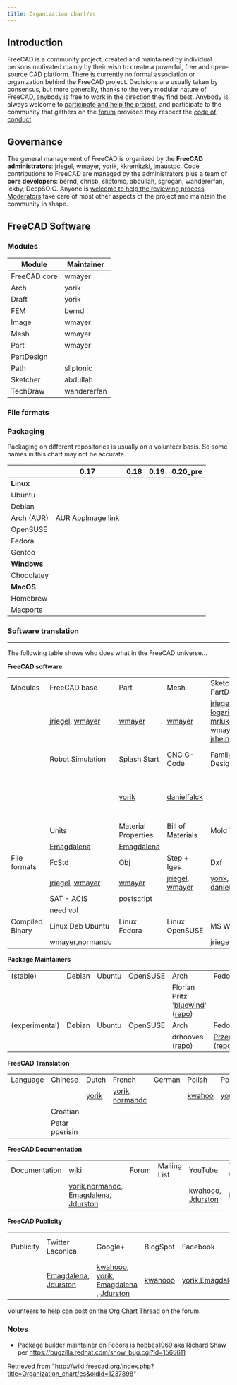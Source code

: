 ```yaml
---
title: Organization chart/es
---
```

## Introduction

FreeCAD is a community project, created and maintained by individual persons motivated mainly by their wish to create a powerful, free and open-source CAD platform. There is currently no formal association or organization behind the FreeCAD project. Decisions are usually taken by consensus, but more generally, thanks to the very modular nature of FreeCAD, anybody is free to work in the direction they find best. Anybody is always welcome to [participate and help the project](/Help_FreeCAD "Help FreeCAD"), and participate to the community that gathers on the [forum](https://forum.freecadweb.org) provided they respect the [code of conduct](https://github.com/FreeCAD/FreeCAD/blob/master/CODE_OF_CONDUCT.md).

## Governance

The general management of FreeCAD is organized by the **FreeCAD administrators**: jriegel, wmayer, yorik, kkremitzki, jmaustpc. Code contributions to FreeCAD are managed by the administrators plus a team of **core developers**: bernd, chrisb, sliptonic, abdullah, sgrogan, wandererfan, ickby, DeepSOIC. Anyone is [welcome to help the reviewing process](https://forum.freecadweb.org/viewtopic.php?f=10&t=46574). [Moderators](https://forum.freecadweb.org/memberlist.php?mode=team) take care of most other aspects of the project and maintain the community in shape.

## FreeCAD Software

### Modules

| Module | Maintainer |
| --- | --- |
| FreeCAD core | wmayer |
| Arch | yorik |
| Draft | yorik |
| FEM | bernd |
| Image | wmayer |
| Mesh | wmayer |
| Part | wmayer |
| PartDesign |  |
| Path | sliptonic |
| Sketcher | abdullah |
| TechDraw | wandererfan |

### File formats

### Packaging

Packaging on different repositories is usually on a volunteer basis. So some names in this chart may not be accurate.

|  | 0.17 | 0.18 | 0.19 | 0.20\_pre |
| --- | --- | --- | --- | --- |
| **Linux** | | | | |
| Ubuntu |  |  |  |  |
| Debian |  |  |  |  |
| Arch (AUR) | [AUR AppImage link](https://aur.archlinux.org/packages/freecad-appimage/) |  |  |  |
| OpenSUSE |  |  |  |  |
| Fedora |  |  |  |  |
| Gentoo |  |  |  |  |
| **Windows** | | | | |
| Chocolatey |  |  |  |  |
| **MacOS** | | | | |
| Homebrew |  |  |  |  |
| Macports |  |  |  |  |

### Software translation

---

The following table shows who does what in the FreeCAD universe...

**FreeCAD software**

|  |  |  |  |  |  |  |  |
| --- | --- | --- | --- | --- | --- | --- | --- |
| Modules | FreeCAD base | Part | Mesh | Sketcher + PartDesign | Draft | (Production) Drawing | Arch |
|  | [jriegel](/User:Jriegel "User:Jriegel"), [wmayer](/User:Wmayer "User:Wmayer") | [wmayer](/User:Wmayer "User:Wmayer") | [wmayer](/User:Wmayer "User:Wmayer") | [jriegel](/User:Jriegel "User:Jriegel"), [logari81](/index.php?title=User:Logari81&action=edit&redlink=1 "User:Logari81 (page does not exist)"), [mrlukeparry](/index.php?title=User:Mrlukeparry&action=edit&redlink=1 "User:Mrlukeparry (page does not exist)"), [wmayer](/User:Wmayer "User:Wmayer"), [jrheinlaender](/index.php?title=User:Jrheinlaender&action=edit&redlink=1 "User:Jrheinlaender (page does not exist)") | [yorik](/User:Yorikvanhavre "User:Yorikvanhavre") | [jriegel](/User:Jriegel "User:Jriegel") | [yorik](/User:Yorikvanhavre "User:Yorikvanhavre") |
|  | Robot Simulation | Splash Start | CNC G-Code | Family-Design Table | Fold-Flat (Sheet-Metal) | Assembly |
|  |  | [yorik](/User:Yorikvanhavre "User:Yorikvanhavre") | [danielfalck](/index.php?title=User:Danielfalck&action=edit&redlink=1 "User:Danielfalck (page does not exist)") |  | Jacques-Antoine Gaudin, Carlton Corbitt PE | [jriegel](/User:Jriegel "User:Jriegel"), [ickby](/index.php?title=User:Ickby&action=edit&redlink=1 "User:Ickby (page does not exist)") |
|  | Units | Material Properties | Bill of Materials | Mold Tooling | ANSI/ISO/DIN Part Library | FEM-FEA | Undo Button |
|  | [Emagdalena](/User:Emagdalena "User:Emagdalena") | [Emagdalena](/User:Emagdalena "User:Emagdalena") |  |  |  |  |
| File formats | FcStd | Obj | Step + Iges | Dxf | IFC | STL | PDF |
|  | [jriegel](/User:Jriegel "User:Jriegel"), [wmayer](/User:Wmayer "User:Wmayer") | [wmayer](/User:Wmayer "User:Wmayer") | [jriegel](/User:Jriegel "User:Jriegel"), [wmayer](/User:Wmayer "User:Wmayer") | [yorik](/User:Yorikvanhavre "User:Yorikvanhavre"), [danielfalck](/index.php?title=User:Danielfalck&action=edit&redlink=1 "User:Danielfalck (page does not exist)") | [yorik](/User:Yorikvanhavre "User:Yorikvanhavre") |  |
|  | SAT - ACIS | postscript |  |
|  | need vol |
| Compiled Binary | Linux Deb Ubuntu | Linux Fedora | Linux OpenSUSE | MS Windows | Apple Mac | BSD / Unix | Android |
|  | [wmayer](/User:Wmayer "User:Wmayer"),[normandc](/User:Normandc "User:Normandc") |  |  | [jriegel](/User:Jriegel "User:Jriegel") |  |  |  |

**Package Maintainers**

|  |  |  |  |  |  |  |  |
| --- | --- | --- | --- | --- | --- | --- | --- |
| (stable) | Debian | Ubuntu | OpenSUSE | Arch | Fedora | Gentoo |  |
|  |  |  |  | Florian Pritz '[bluewind](https://forum.freecadweb.org/memberlist.php?mode=viewprofile&u=12444)' ([repo](https://www.archlinux.org/packages/?sort=&q=freecad&maintainer=&flagged=)) |  |
| (experimental) | Debian | Ubuntu | OpenSUSE | Arch | Fedora | Gentoo |  |
|  |  |  |  | drhooves ([repo](https://aur.archlinux.org/packages/freecad-git/)) | [PrzemoF](https://forum.freecadweb.org/memberlist.php?mode=viewprofile&u=3666) ([repo](https://copr.fedorainfracloud.org/coprs/g/freecad/nightly/)) |  |

**FreeCAD Translation**

|  |  |  |  |  |  |  |  |  |
| --- | --- | --- | --- | --- | --- | --- | --- | --- |
| Language | Chinese | Dutch | French | German | Polish | Portuguese | Spanish | Arabic |
|  |  | [yorik](/User:Yorikvanhavre "User:Yorikvanhavre") | [yorik](/User:Yorikvanhavre "User:Yorikvanhavre"), [normandc](/User:Normandc "User:Normandc") |  | [kwahoo](/index.php?title=User:Kwahoo&action=edit&redlink=1 "User:Kwahoo (page does not exist)") | [yorik](/User:Yorikvanhavre "User:Yorikvanhavre") | [Emagdalena](/User:Emagdalena "User:Emagdalena") |  |
|  | Croatian |
|  | Petar pperisin |

**FreeCAD Documentation**

|  |  |  |  |  |  |  |  |
| --- | --- | --- | --- | --- | --- | --- | --- |
| Documentation | wiki | Forum | Mailing List | YouTube | Tutorial Writer | Manual | Organization Chart |
|  | [yorik](/User:Yorikvanhavre "User:Yorikvanhavre"),[normandc](/User:Normandc "User:Normandc"), [Emagdalena](/User:Emagdalena "User:Emagdalena"), [Jdurston](/User:Jdurston "User:Jdurston") |  |  | [kwahooo](/index.php?title=User:Kwahooo&action=edit&redlink=1 "User:Kwahooo (page does not exist)"), [Jdurston](/User:Jdurston "User:Jdurston") | [kwahooo](/index.php?title=User:Kwahooo&action=edit&redlink=1 "User:Kwahooo (page does not exist)") | [Emagdalena](/User:Emagdalena "User:Emagdalena") | Carlton Corbitt PE |

**FreeCAD Publicity**

|  |  |  |  |  |  |  |  |
| --- | --- | --- | --- | --- | --- | --- | --- |
| Publicity | Twitter Laconica | Google+ | BlogSpot | Facebook | Webpage Development | Server & Domain | Donation Account |
|  | [Emagdalena](/User:Emagdalena "User:Emagdalena"), [Jdurston](/User:Jdurston "User:Jdurston") | [kwahooo](/index.php?title=User:Kwahooo&action=edit&redlink=1 "User:Kwahooo (page does not exist)"), [yorik](/User:Yorikvanhavre "User:Yorikvanhavre"), [Emagdalena](/User:Emagdalena "User:Emagdalena") , [Jdurston](/User:Jdurston "User:Jdurston") | [kwahooo](/index.php?title=User:Kwahooo&action=edit&redlink=1 "User:Kwahooo (page does not exist)") | [yorik](/User:Yorikvanhavre "User:Yorikvanhavre"),[Emagdalena](/User:Emagdalena "User:Emagdalena") | [yorik](/User:Yorikvanhavre "User:Yorikvanhavre") | SF.net |  |

Volunteers to help can post on the [Org Chart Thread](http://forum.freecadweb.org/viewtopic.php?f=8&t=1891&start=30) on the forum.

### Notes

* Package builder maintainer on Fedora is [hobbes1069](https://forum.freecadweb.org/memberlist.php?mode=viewprofile&u=725) aka Richard Shaw per <https://bugzilla.redhat.com/show_bug.cgi?id=1565611>

Retrieved from "<http://wiki.freecad.org/index.php?title=Organization_chart/es&oldid=1237898>"